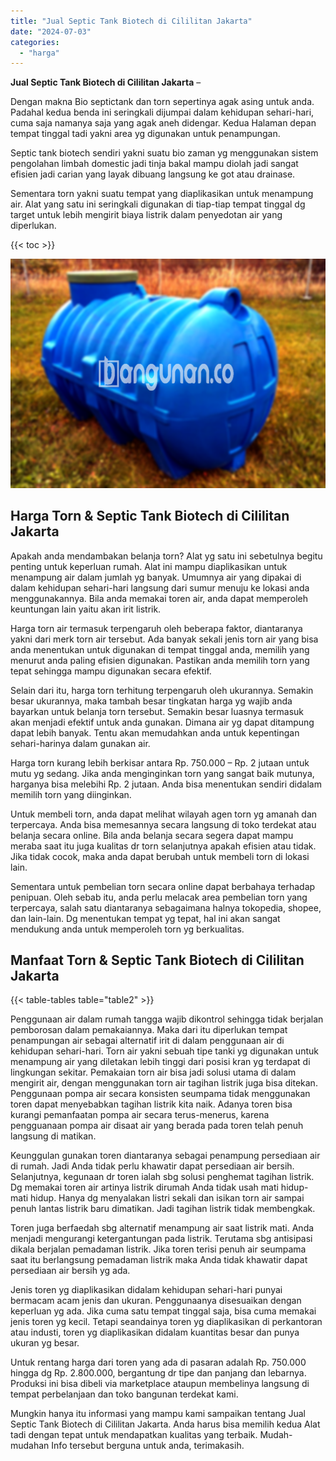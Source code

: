 ```yaml
---
title: "Jual Septic Tank Biotech di Cililitan Jakarta"
date: "2024-07-03"
categories: 
  - "harga"
---
```


**Jual Septic Tank Biotech di Cililitan Jakarta** –

Dengan makna Bio septictank dan torn sepertinya agak asing untuk anda. Padahal kedua benda ini seringkali dijumpai dalam kehidupan sehari-hari, cuma saja namanya saja yang agak aneh didengar. Kedua Halaman depan tempat tinggal tadi yakni area yg digunakan untuk penampungan.

Septic tank biotech sendiri yakni suatu bio zaman yg menggunakan sistem pengolahan limbah domestic jadi tinja bakal mampu diolah jadi sangat efisien jadi carian yang layak dibuang langsung ke got atau drainase.

Sementara torn yakni suatu tempat yang diaplikasikan untuk menampung air. Alat yang satu ini seringkali digunakan di tiap-tiap tempat tinggal dg target untuk lebih mengirit biaya listrik dalam penyedotan air yang diperlukan.

{{< toc >}}

![Jual Septic Tank Biotech di Cililitan Jakarta](/images/jual-bio-septictank-01.png)

## Harga Torn & Septic Tank Biotech di Cililitan Jakarta

Apakah anda mendambakan belanja torn? Alat yg satu ini sebetulnya begitu penting untuk keperluan rumah. Alat ini mampu diaplikasikan untuk menampung air dalam jumlah yg banyak. Umumnya air yang dipakai di dalam kehidupan sehari-hari langsung dari sumur menuju ke lokasi anda menggunakannya. Bila anda memakai toren air, anda dapat memperoleh keuntungan lain yaitu akan irit listrik.

Harga torn air termasuk terpengaruh oleh beberapa faktor, diantaranya yakni dari merk torn air tersebut. Ada banyak sekali jenis torn air yang bisa anda menentukan untuk digunakan di tempat tinggal anda, memilih yang menurut anda paling efisien digunakan. Pastikan anda memilih torn yang tepat sehingga mampu digunakan secara efektif.

Selain dari itu, harga torn terhitung terpengaruh oleh ukurannya. Semakin besar ukurannya, maka tambah besar tingkatan harga yg wajib anda bayarkan untuk belanja torn tersebut. Semakin besar luasnya termasuk akan menjadi efektif untuk anda gunakan. Dimana air yg dapat ditampung dapat lebih banyak. Tentu akan memudahkan anda untuk kepentingan sehari-harinya dalam gunakan air.

Harga torn kurang lebih berkisar antara Rp. 750.000 – Rp. 2 jutaan untuk mutu yg sedang. Jika anda menginginkan torn yang sangat baik mutunya, harganya bisa melebihi Rp. 2 jutaan. Anda bisa menentukan sendiri didalam memilih torn yang diinginkan.

Untuk membeli torn, anda dapat melihat wilayah agen torn yg amanah dan terpercaya. Anda bisa memesannya secara langsung di toko terdekat atau belanja secara online. Bila anda belanja secara segera dapat mampu meraba saat itu juga kualitas dr torn selanjutnya apakah efisien atau tidak. Jika tidak cocok, maka anda dapat berubah untuk membeli torn di lokasi lain.

Sementara untuk pembelian torn secara online dapat berbahaya terhadap penipuan. Oleh sebab itu, anda perlu melacak area pembelian torn yang terpercaya, salah satu diantaranya sebagaimana halnya tokopedia, shopee, dan lain-lain. Dg menentukan tempat yg tepat, hal ini akan sangat mendukung anda untuk memperoleh torn yg berkualitas.

## Manfaat Torn & Septic Tank Biotech di Cililitan Jakarta

{{< table-tables table="table2" >}}

Penggunaan air dalam rumah tangga wajib dikontrol sehingga tidak berjalan pemborosan dalam pemakaiannya. Maka dari itu diperlukan tempat penampungan air sebagai alternatif irit di dalam penggunaan air di kehidupan sehari-hari. Torn air yakni sebuah tipe tanki yg digunakan untuk menampung air yang diletakan lebih tinggi dari posisi kran yg terdapat di lingkungan sekitar. Pemakaian torn air bisa jadi solusi utama di dalam mengirit air, dengan menggunakan torn air tagihan listrik juga bisa ditekan. Penggunaan pompa air secara konsisten seumpama tidak menggunakan toren dapat menyebabkan tagihan listrik kita naik. Adanya toren bisa kurangi pemanfaatan pompa air secara terus-menerus, karena pengguanaan pompa air disaat air yang berada pada toren telah penuh langsung di matikan.

Keunggulan gunakan toren diantaranya sebagai penampung persediaan air di rumah. Jadi Anda tidak perlu khawatir dapat persediaan air bersih. Selanjutnya, kegunaan dr toren ialah sbg solusi penghemat tagihan listrik. Dg memakai toren air artinya listrik dirumah Anda tidak usah mati hidup-mati hidup. Hanya dg menyalakan listri sekali dan isikan torn air sampai penuh lantas listrik baru dimatikan. Jadi tagihan listrik tidak membengkak.

Toren juga berfaedah sbg alternatif menampung air saat listrik mati. Anda menjadi mengurangi ketergantungan pada listrik. Terutama sbg antisipasi dikala berjalan pemadaman listrik. Jika toren terisi penuh air seumpama saat itu berlangsung pemadaman listrik maka Anda tidak khawatir dapat persediaan air bersih yg ada.

Jenis toren yg diaplikasikan didalam kehidupan sehari-hari punyai bermacam acam jenis dan ukuran. Penggunaanya disesuaikan dengan keperluan yg ada. Jika cuma satu tempat tinggal saja, bisa cuma memakai jenis toren yg kecil. Tetapi seandainya toren yg diaplikasikan di perkantoran atau industi, toren yg diaplikasikan didalam kuantitas besar dan punya ukuran yg besar.

Untuk rentang harga dari toren yang ada di pasaran adalah Rp. 750.000 hingga dg Rp. 2.800.000, bergantung dr tipe dan panjang dan lebarnya. Produksi ini bisa dibeli via marketplace ataupun membelinya langsung di tempat perbelanjaan dan toko bangunan terdekat kami.

Mungkin hanya itu informasi yang mampu kami sampaikan tentang Jual Septic Tank Biotech di Cililitan Jakarta. Anda harus bisa memilih kedua Alat tadi dengan tepat untuk mendapatkan kualitas yang terbaik. Mudah-mudahan Info tersebut berguna untuk anda, terimakasih.
